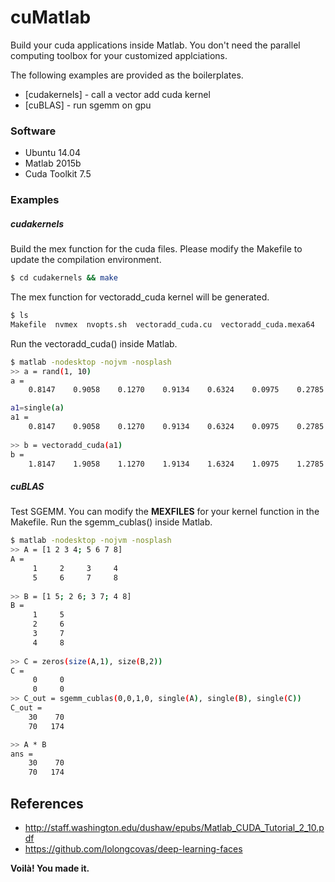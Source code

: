# cuMatlab

Build your cuda applications inside Matlab.
You don't need the parallel computing toolbox for your customized applciations.

The following examples are provided as the boilerplates.

* [cudakernels] - call a vector add cuda kernel
* [cuBLAS] - run sgemm on gpu

### Software
* Ubuntu 14.04 
* Matlab 2015b 
* Cuda Toolkit 7.5


### Examples
##### cudakernels
Build the mex function for the cuda files.
Please modify the Makefile to update the compilation environment.

```sh
$ cd cudakernels && make
```
The mex function for vectoradd_cuda kernel will be generated. 
```sh
$ ls
Makefile  nvmex  nvopts.sh  vectoradd_cuda.cu  vectoradd_cuda.mexa64
```

Run the vectoradd_cuda() inside Matlab.
```sh
$ matlab -nodesktop -nojvm -nosplash
>> a = rand(1, 10)
a =
    0.8147    0.9058    0.1270    0.9134    0.6324    0.0975    0.2785    0.5469    0.9575    0.9649

a1=single(a)
a1 =
    0.8147    0.9058    0.1270    0.9134    0.6324    0.0975    0.2785    0.5469    0.9575    0.9649
    
>> b = vectoradd_cuda(a1)
b =
    1.8147    1.9058    1.1270    1.9134    1.6324    1.0975    1.2785    1.5469    1.9575    1.9649
```



##### cuBLAS
Test SGEMM.
You can modify the **MEXFILES**  for your kernel function in the Makefile.
Run the sgemm_cublas() inside Matlab.
```sh
$ matlab -nodesktop -nojvm -nosplash
>> A = [1 2 3 4; 5 6 7 8]
A =
     1     2     3     4
     5     6     7     8
     
>> B = [1 5; 2 6; 3 7; 4 8]
B =
     1     5
     2     6
     3     7
     4     8
     
>> C = zeros(size(A,1), size(B,2))
C =
     0     0
     0     0
>> C_out = sgemm_cublas(0,0,1,0, single(A), single(B), single(C))
C_out =
    30    70
    70   174

>> A * B
ans =
    30    70
    70   174
```


References
----

- http://staff.washington.edu/dushaw/epubs/Matlab_CUDA_Tutorial_2_10.pdf
- https://github.com/lolongcovas/deep-learning-faces


**Voilà! You made it.**
